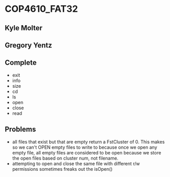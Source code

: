 # COP4610_FAT32

## Kyle Molter
## Gregory Yentz

## Complete
- exit
- info
- size
- cd
- ls
- open
- close
- read

## Problems
- all files that exist but that are empty return a FstCluster of 0. This makes so we can't OPEN empty files to write to because once we open any empty file, all empty files are considered to be open because we store the open files based on cluster num, not filename.
- attempting to open and close the same file with different r/w permissions sometimes freaks out the isOpen()
